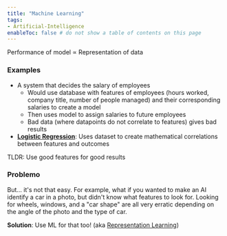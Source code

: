 ```yaml
---
title: "Machine Learning"
tags:
- Artificial-Intelligence
enableToc: false # do not show a table of contents on this page
---
```

Performance of model ∝ Representation of data
### Examples
- A system that decides the salary of employees
	- Would use database with features of employees (hours worked, company title, number of people managed) and their corresponding salaries to create a model
	- Then uses model to assign salaries to future employees
	- Bad data (where datapoints do not correlate to features) gives bad results
- **[Logistic Regression](ai/Logistic%20Regression.md)**: Uses dataset to create mathematical correlations between features and outcomes

TLDR: Use good features for good results
### Problemo
But... it's not that easy. For example, what if you wanted to make an AI identify a car in a photo, but didn't know what features to look for. Looking for wheels, windows, and a "car shape" are all very erratic depending on the angle of the photo and the type of car.

**Solution**: Use ML for that too! (aka [Representation Learning](ai/Representation%20Learning.md))